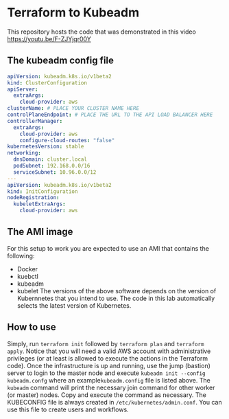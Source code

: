 # Terraform to Kubeadm
This repository hosts the code that was demonstrated in this video https://youtu.be/F-ZJYjqr00Y
## The kubeadm config file
```yaml
apiVersion: kubeadm.k8s.io/v1beta2
kind: ClusterConfiguration
apiServer:
  extraArgs:
    cloud-provider: aws
clusterName: # PLACE YOUR CLUSTER NAME HERE 
controlPlaneEndpoint: # PLACE THE URL TO THE API LOAD BALANCER HERE
controllerManager:
  extraArgs:
    cloud-provider: aws
    configure-cloud-routes: "false"
kubernetesVersion: stable
networking:
  dnsDomain: cluster.local
  podSubnet: 192.168.0.0/16
  serviceSubnet: 10.96.0.0/12
---
apiVersion: kubeadm.k8s.io/v1beta2
kind: InitConfiguration
nodeRegistration:
  kubeletExtraArgs:
    cloud-provider: aws
```
## The AMI image
For this setup to work you are expected to use an AMI that contains the following:
* Docker
* kuebctl
* kubeadm
* kubelet
The versions of the above software depends on the version of Kubernnetes that you intend to use. The code in this lab automatically selects the latest version of Kubernetes.
## How to use
Simply, run `terraform init` followed by `terraform plan` and  `terraform apply`. Notice that you will need a valid AWS account with administrative privileges (or at least is allowed to execute the actions in the Terraform code). Once the infrastructure is up and running, use the jump (bastion) server to login to the master node and execute `kubeadm init --config kubeadm.confg` where an example`kubeadm.config` file is listed above. The `kubeadm` command will print the necessary join command for other worker (or master) nodes. Copy and execute the command as necessary. The KUBECONFIG file is always created in `/etc/kubernetes/admin.conf`. You can use this file to create users and workflows.
